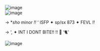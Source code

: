 ![image](https://github.com/user-attachments/assets/262f1c4d-4ce8-49f9-bedd-0b3c1e264212)       
![image](https://github.com/user-attachments/assets/b0415e56-2282-4d98-93aa-b17e1e447751)

-> **sho*   minor *!!*   ‘   ISFP    ✦  sp/sx 873 ✦ FEVL *!!*



-> ‘, ✦    INT I DONT BITE!! !!  🌸 ‘🐈’


![image](https://github.com/user-attachments/assets/262f1c4d-4ce8-49f9-bedd-0b3c1e264212)


